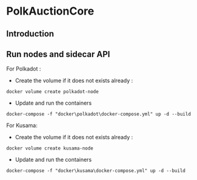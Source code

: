 # PolkAuctionCore

## Introduction

## Run nodes and sidecar API

For Polkadot :

 - Create the volume  if it does not exists already :

`docker volume create polkadot-node`

 - Update and run the containers

`docker-compose -f "docker\polkadot\docker-compose.yml" up -d --build`

For Kusama:

 - Create the volume  if it does not exists already :

`docker volume create kusama-node`

 - Update and run the containers

`docker-compose -f "docker\kusama\docker-compose.yml" up -d --build`